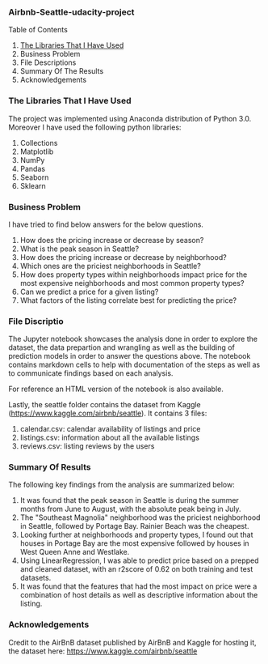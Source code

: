 ### Airbnb-Seattle-udacity-project
Table of Contents
1. [The Libraries That I Have Used](https://github.com/AdityarNarayan/Airbnb-Seattle-udacity-project/blob/master/README.md#the-libraries-that-i-have-used)
2. Business Problem
3. File Descriptions
4. Summary Of The Results
5. Acknowledgements

### The Libraries That I Have Used
The project was implemented using Anaconda distribution of Python 3.0. Moreover I have used the following python libraries:

1. Collections
2. Matplotlib
3. NumPy
4. Pandas
5. Seaborn
6. Sklearn

### Business Problem

I have tried to find below answers for the below questions.

1. How does the pricing increase or decrease by season?
2. What is the peak season in Seattle?
3. How does the pricing increase or decrease by neighborhood?
4. Which ones are the priciest neighborhoods in Seattle?
5. How does property types within neighborhoods impact price for the most expensive neighborhoods and most common property types?
6. Can we predict a price for a given listing?
7. What factors of the listing correlate best for predicting the price?

### File Discriptio
The Jupyter notebook showcases the analysis done in order to explore the dataset, the data prepartion and wrangling as well as the building of prediction models in order to answer the questions above. The notebook contains markdown cells to help with documentation of the steps as well as to communicate findings based on each analysis.

For reference an HTML version of the notebook is also available.

Lastly, the seattle folder contains the dataset from Kaggle (https://www.kaggle.com/airbnb/seattle). It contains 3 files:

1. calendar.csv: calendar availability of listings and price
2. listings.csv: information about all the available listings
3. reviews.csv: listing reviews by the users

### Summary Of Results
The following key findings from the analysis are summarized below:

1. It was found that the peak season in Seattle is during the summer months from June to August, with the absolute peak being in July.
2. The "Southeast Magnolia" neighborhood was the priciest neighborhood in Seattle, followed by Portage Bay. Rainier Beach was the cheapest.
3. Looking further at neighborhoods and property types, I found out that houses in Portage Bay are the most expensive followed by houses in West Queen Anne and Westlake.
4. Using LinearRegression, I was able to predict price based on a prepped and cleaned dataset, with an r2score of 0.62 on both training and test datasets.
5. It was found that the features that had the most impact on price were a combination of host details as well as descriptive information about the listing.

### Acknowledgements
Credit to the AirBnB dataset published by AirBnB and Kaggle for hosting it, the dataset here: https://www.kaggle.com/airbnb/seattle

